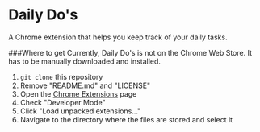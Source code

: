 Daily Do's
=========

A Chrome extension that helps you keep track of your daily tasks.

###Where to get
Currently, Daily Do's is not on the Chrome Web Store. It has to be manually downloaded and installed.

 1.  `git clone` this repository
 2.  Remove "README.md" and "LICENSE"
 3. Open the [Chrome Extensions](chrome://extensions) page
 4. Check "Developer Mode"
 5. Click "Load unpacked extensions..."
 6.  Navigate to the directory where the files are stored and select it
